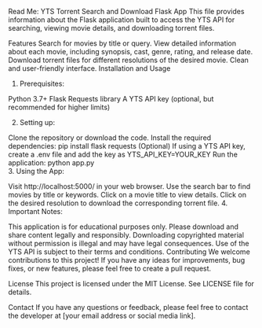
Read Me: YTS Torrent Search and Download Flask App
This file provides information about the Flask application built to access the YTS API for searching, viewing movie details, and downloading torrent files.

Features
Search for movies by title or query.
View detailed information about each movie, including synopsis, cast, genre, rating, and release date.
Download torrent files for different resolutions of the desired movie.
Clean and user-friendly interface.
Installation and Usage


1. Prerequisites:<br>

Python 3.7+
Flask
Requests library
A YTS API key (optional, but recommended for higher limits)
<br>

2. Setting up:<br>

Clone the repository or download the code.
Install the required dependencies: pip install flask requests
(Optional) If using a YTS API key, create a .env file and add the key as YTS_API_KEY=YOUR_KEY
Run the application: python app.py
<br>
3. Using the App:

Visit http://localhost:5000/ in your web browser.
Use the search bar to find movies by title or keywords.
Click on a movie title to view details.
Click on the desired resolution to download the corresponding torrent file.
4. Important Notes:

This application is for educational purposes only. Please download and share content legally and responsibly.
Downloading copyrighted material without permission is illegal and may have legal consequences.
Use of the YTS API is subject to their terms and conditions.
Contributing
We welcome contributions to this project! If you have any ideas for improvements, bug fixes, or new features, please feel free to create a pull request.

License
This project is licensed under the MIT License. See LICENSE file for details.

Contact
If you have any questions or feedback, please feel free to contact the developer at [your email address or social media link].
